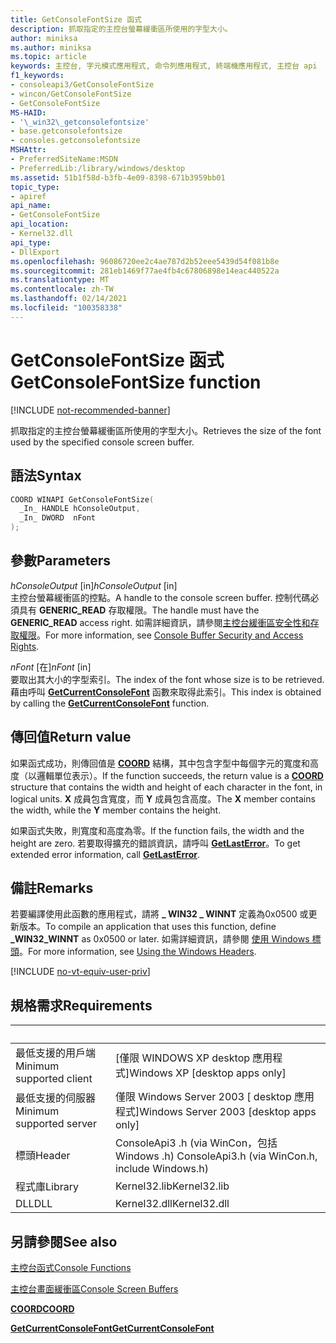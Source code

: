 ```yaml
---
title: GetConsoleFontSize 函式
description: 抓取指定的主控台螢幕緩衝區所使用的字型大小。
author: miniksa
ms.author: miniksa
ms.topic: article
keywords: 主控台, 字元模式應用程式, 命令列應用程式, 終端機應用程式, 主控台 api
f1_keywords:
- consoleapi3/GetConsoleFontSize
- wincon/GetConsoleFontSize
- GetConsoleFontSize
MS-HAID:
- '\_win32\_getconsolefontsize'
- base.getconsolefontsize
- consoles.getconsolefontsize
MSHAttr:
- PreferredSiteName:MSDN
- PreferredLib:/library/windows/desktop
ms.assetid: 51b1f58d-b3fb-4e09-8398-671b3959bb01
topic_type:
- apiref
api_name:
- GetConsoleFontSize
api_location:
- Kernel32.dll
api_type:
- DllExport
ms.openlocfilehash: 96086720ee2c4ae787d2b52eee5439d54f081b8e
ms.sourcegitcommit: 281eb1469f77ae4fb4c67806898e14eac440522a
ms.translationtype: MT
ms.contentlocale: zh-TW
ms.lasthandoff: 02/14/2021
ms.locfileid: "100358338"
---
```

# <a name="getconsolefontsize-function"></a><span data-ttu-id="f2240-104">GetConsoleFontSize 函式</span><span class="sxs-lookup"><span data-stu-id="f2240-104">GetConsoleFontSize function</span></span>

[!INCLUDE [not-recommended-banner](./includes/not-recommended-banner.md)]

<span data-ttu-id="f2240-105">抓取指定的主控台螢幕緩衝區所使用的字型大小。</span><span class="sxs-lookup"><span data-stu-id="f2240-105">Retrieves the size of the font used by the specified console screen buffer.</span></span>

## <a name="syntax"></a><span data-ttu-id="f2240-106">語法</span><span class="sxs-lookup"><span data-stu-id="f2240-106">Syntax</span></span>

```C
COORD WINAPI GetConsoleFontSize(
  _In_ HANDLE hConsoleOutput,
  _In_ DWORD  nFont
);
```

## <a name="parameters"></a><span data-ttu-id="f2240-107">參數</span><span class="sxs-lookup"><span data-stu-id="f2240-107">Parameters</span></span>

<span data-ttu-id="f2240-108">*hConsoleOutput* \[in\]</span><span class="sxs-lookup"><span data-stu-id="f2240-108">*hConsoleOutput* \[in\]</span></span>  
<span data-ttu-id="f2240-109">主控台螢幕緩衝區的控點。</span><span class="sxs-lookup"><span data-stu-id="f2240-109">A handle to the console screen buffer.</span></span> <span data-ttu-id="f2240-110">控制代碼必須具有 **GENERIC\_READ** 存取權限。</span><span class="sxs-lookup"><span data-stu-id="f2240-110">The handle must have the **GENERIC\_READ** access right.</span></span> <span data-ttu-id="f2240-111">如需詳細資訊，請參閱[主控台緩衝區安全性和存取權限](console-buffer-security-and-access-rights.md)。</span><span class="sxs-lookup"><span data-stu-id="f2240-111">For more information, see [Console Buffer Security and Access Rights](console-buffer-security-and-access-rights.md).</span></span>

<span data-ttu-id="f2240-112">*nFont* \[在\]</span><span class="sxs-lookup"><span data-stu-id="f2240-112">*nFont* \[in\]</span></span>  
<span data-ttu-id="f2240-113">要取出其大小的字型索引。</span><span class="sxs-lookup"><span data-stu-id="f2240-113">The index of the font whose size is to be retrieved.</span></span> <span data-ttu-id="f2240-114">藉由呼叫 [**GetCurrentConsoleFont**](getcurrentconsolefont.md) 函數來取得此索引。</span><span class="sxs-lookup"><span data-stu-id="f2240-114">This index is obtained by calling the [**GetCurrentConsoleFont**](getcurrentconsolefont.md) function.</span></span>

## <a name="return-value"></a><span data-ttu-id="f2240-115">傳回值</span><span class="sxs-lookup"><span data-stu-id="f2240-115">Return value</span></span>

<span data-ttu-id="f2240-116">如果函式成功，則傳回值是 [**COORD**](coord-str.md) 結構，其中包含字型中每個字元的寬度和高度（以邏輯單位表示）。</span><span class="sxs-lookup"><span data-stu-id="f2240-116">If the function succeeds, the return value is a [**COORD**](coord-str.md) structure that contains the width and height of each character in the font, in logical units.</span></span> <span data-ttu-id="f2240-117">**X** 成員包含寬度，而 **Y** 成員包含高度。</span><span class="sxs-lookup"><span data-stu-id="f2240-117">The **X** member contains the width, while the **Y** member contains the height.</span></span>

<span data-ttu-id="f2240-118">如果函式失敗，則寬度和高度為零。</span><span class="sxs-lookup"><span data-stu-id="f2240-118">If the function fails, the width and the height are zero.</span></span> <span data-ttu-id="f2240-119">若要取得擴充的錯誤資訊，請呼叫 [**GetLastError**](/windows/win32/api/errhandlingapi/nf-errhandlingapi-getlasterror)。</span><span class="sxs-lookup"><span data-stu-id="f2240-119">To get extended error information, call [**GetLastError**](/windows/win32/api/errhandlingapi/nf-errhandlingapi-getlasterror).</span></span>

## <a name="remarks"></a><span data-ttu-id="f2240-120">備註</span><span class="sxs-lookup"><span data-stu-id="f2240-120">Remarks</span></span>

<span data-ttu-id="f2240-121">若要編譯使用此函數的應用程式，請將 **\_ WIN32 \_ WINNT** 定義為0x0500 或更新版本。</span><span class="sxs-lookup"><span data-stu-id="f2240-121">To compile an application that uses this function, define **\_WIN32\_WINNT** as 0x0500 or later.</span></span> <span data-ttu-id="f2240-122">如需詳細資訊，請參閱 [使用 Windows 標頭](/windows/win32/winprog/using-the-windows-headers)。</span><span class="sxs-lookup"><span data-stu-id="f2240-122">For more information, see [Using the Windows Headers](/windows/win32/winprog/using-the-windows-headers).</span></span>

[!INCLUDE [no-vt-equiv-user-priv](./includes/no-vt-equiv-user-priv.md)]

## <a name="requirements"></a><span data-ttu-id="f2240-123">規格需求</span><span class="sxs-lookup"><span data-stu-id="f2240-123">Requirements</span></span>

| &nbsp; | &nbsp; |
|-|-|
| <span data-ttu-id="f2240-124">最低支援的用戶端</span><span class="sxs-lookup"><span data-stu-id="f2240-124">Minimum supported client</span></span> | <span data-ttu-id="f2240-125">\[僅限 WINDOWS XP desktop 應用程式\]</span><span class="sxs-lookup"><span data-stu-id="f2240-125">Windows XP \[desktop apps only\]</span></span> |
| <span data-ttu-id="f2240-126">最低支援的伺服器</span><span class="sxs-lookup"><span data-stu-id="f2240-126">Minimum supported server</span></span> | <span data-ttu-id="f2240-127">僅限 Windows Server 2003 \[ desktop 應用程式\]</span><span class="sxs-lookup"><span data-stu-id="f2240-127">Windows Server 2003 \[desktop apps only\]</span></span> |
| <span data-ttu-id="f2240-128">標頭</span><span class="sxs-lookup"><span data-stu-id="f2240-128">Header</span></span> | <span data-ttu-id="f2240-129">ConsoleApi3 .h (via WinCon，包括 Windows .h) </span><span class="sxs-lookup"><span data-stu-id="f2240-129">ConsoleApi3.h (via WinCon.h, include Windows.h)</span></span> |
| <span data-ttu-id="f2240-130">程式庫</span><span class="sxs-lookup"><span data-stu-id="f2240-130">Library</span></span> | <span data-ttu-id="f2240-131">Kernel32.lib</span><span class="sxs-lookup"><span data-stu-id="f2240-131">Kernel32.lib</span></span> |
| <span data-ttu-id="f2240-132">DLL</span><span class="sxs-lookup"><span data-stu-id="f2240-132">DLL</span></span> | <span data-ttu-id="f2240-133">Kernel32.dll</span><span class="sxs-lookup"><span data-stu-id="f2240-133">Kernel32.dll</span></span> |

## <a name="see-also"></a><span data-ttu-id="f2240-134">另請參閱</span><span class="sxs-lookup"><span data-stu-id="f2240-134">See also</span></span>

[<span data-ttu-id="f2240-135">主控台函式</span><span class="sxs-lookup"><span data-stu-id="f2240-135">Console Functions</span></span>](console-functions.md)

[<span data-ttu-id="f2240-136">主控台畫面緩衝區</span><span class="sxs-lookup"><span data-stu-id="f2240-136">Console Screen Buffers</span></span>](console-screen-buffers.md)

[<span data-ttu-id="f2240-137">**COORD**</span><span class="sxs-lookup"><span data-stu-id="f2240-137">**COORD**</span></span>](coord-str.md)

[<span data-ttu-id="f2240-138">**GetCurrentConsoleFont**</span><span class="sxs-lookup"><span data-stu-id="f2240-138">**GetCurrentConsoleFont**</span></span>](getcurrentconsolefont.md)